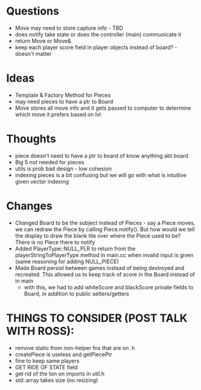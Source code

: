 # Questions
- Move may need to store capture info - TBD
- does notify take state or does the controller (main) communicate it
- return Move or Move&
- keep each player score field in player objects instead of board? - doesn't matter

# Ideas
- Template & Factory Method for Pieces
- may need pieces to have a ptr to Board
- Move stores all move info and it gets passed to computer to determine which move 
it prefers based on lvl

# Thoughts
- piece doesn't need to have a ptr to board of know anything abt board
- Big 5 not needed for pieces
- utils is prob bad design - low cohesion
- indexing pieces is a bit confusing but we will go with what is intuitive given
vector indexing

# Changes
- Changed Board to be the subject instead of Pieces - say a Piece moves, we can redraw the Piece by calling Piece.notify(). But how would we tell the display to draw the blank tile over where the Piece used to be? There is no Piece there to notify
- Added PlayerType::NULL_PLR to return from the playerStringToPlayerType method in main.cc when invalid input is given (same reasoning for adding NULL_PIECE)
- Made Board persist between games instead of being destroyed and recreated. This allowed us to keep track of score in the Board instead of in main
    - with this, we had to add whiteScore and blackScore private fields to Board, in addition to public setters/getters

# THINGS TO CONSIDER (POST TALK WITH ROSS):
- remove static from non-helper fns that are on .h
- createPiece is useless and getPiecePtr
- fine to keep same players
- GET RIDE OF STATE field
- get rid of the ton on imports in util.h
- std::array takes size (no resizing)